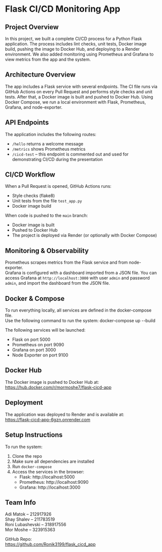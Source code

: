 # Flask CI/CD Monitoring App

## Project Overview

In this project, we built a complete CI/CD process for a Python Flask application. The process includes lint checks, unit tests, Docker image build, pushing the image to Docker Hub, and deploying to a Render environment. We also added monitoring using Prometheus and Grafana to view metrics from the app and the system.

## Architecture Overview

The app includes a Flask service with several endpoints. The CI file runs via GitHub Actions on every Pull Request and performs style checks and unit tests. After that, a Docker image is built and pushed to Docker Hub. Using Docker Compose, we run a local environment with Flask, Prometheus, Grafana, and node-exporter.

## API Endpoints

The application includes the following routes:
- `/hello` returns a welcome message
- `/metrics` shows Prometheus metrics
- `/cicd-test` – this endpoint is commented out and used for demonstrating CI/CD during the presentation

## CI/CD Workflow

When a Pull Request is opened, GitHub Actions runs:
- Style checks (flake8)
- Unit tests from the file `test_app.py`
- Docker image build

When code is pushed to the `main` branch:
- Docker image is built
- Pushed to Docker Hub
- The project is deployed via Render (or optionally with Docker Compose)

## Monitoring & Observability

Prometheus scrapes metrics from the Flask service and from node-exporter.  
Grafana is configured with a dashboard imported from a JSON file. You can access Grafana at `http://localhost:3000` with user `admin` and password `admin`, and import the dashboard from the JSON file.

## Docker & Compose

To run everything locally, all services are defined in the docker-compose file.  
Use the following command to run the system: docker-compose up --build


The following services will be launched:
- Flask on port 5000
- Prometheus on port 9090
- Grafana on port 3000
- Node Exporter on port 9100

## Docker Hub

The Docker image is pushed to Docker Hub at:  
https://hub.docker.com/r/mormoshe7/flask-cicd-app

## Deployment

The application was deployed to Render and is available at:  
https://flask-cicd-app-6gzn.onrender.com

## Setup Instructions

To run the system:
1. Clone the repo
2. Make sure all dependencies are installed
3. Run `docker-compose`
4. Access the services in the browser:
   - Flask: http://localhost:5000  
   - Prometheus: http://localhost:9090  
   - Grafana: http://localhost:3000

## Team Info

Adi Matok – 212917926  
Shay Shalev – 211783519  
Roni Lubashevski – 318917556  
Mor Moshe – 323915363

GitHub Repo:  
https://github.com/Ronik3199/flask_cicd_app




